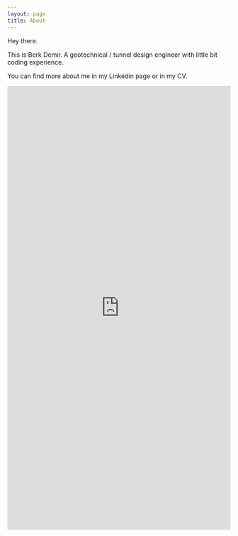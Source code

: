 ```yaml
---
layout: page
title: About
---
```


Hey there.

This is Berk Demir. A geotechnical / tunnel design engineer with little bit coding experience. 

You can find more about me in my Linkedin page or in my CV.

<iframe src="https://onedrive.live.com/embed?cid=70B05D5228B6B786&resid=70B05D5228B6B786%21740848&authkey=ADXEbX-qOaAm5xk&em=2" width="100%" height="1000" frameborder="0" scrolling="no"></iframe>



